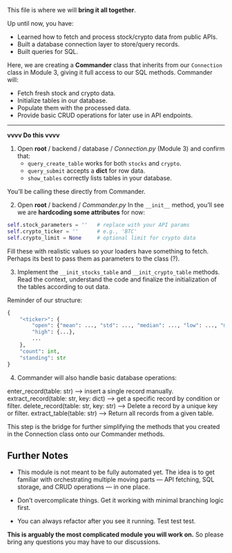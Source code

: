 
This file is where we will **bring it all together**.  

Up until now, you have:  
- Learned how to fetch and process stock/crypto data from public APIs.  
- Built a database connection layer to store/query records. 
- Built queries for SQL. 

Here, we are creating a **Commander** class that inherits from our `Connection` class in Module 3, giving it full access to our SQL methods. Commander will:  
- Fetch fresh stock and crypto data.  
- Initialize tables in our database.  
- Populate them with the processed data.  
- Provide basic CRUD operations for later use in API endpoints.  

- - - - - - - - - - - - - - - - - - - - - - - - - - - - - - - - - - - - - - - - - - - - - - - - - -  

**vvvv Do this vvvv**

1) Open **root** / backend / database / *Connection.py* (Module 3) and confirm that:  
   - `query_create_table` works for both `stocks` and `crypto`.  
   - `query_submit` accepts a **dict** for row data.  
   - `show_tables` correctly lists tables in your database.  

You’ll be calling these directly from Commander.

2) Open **root** / backend / *Commander.py*
In the `__init__` method, you’ll see we are **hardcoding some attributes** for now:  
```python
self.stock_parameters = ''   # replace with your API params
self.crypto_ticker = ''      # e.g., 'BTC'
self.crypto_limit = None     # optional limit for crypto data
```
Fill these with realistic values so your loaders have something to fetch. Perhaps its best to pass them as parameters to the class (?).

3) Implement the `__init_stocks_table` and `__init_crypto_table` methods. Read the context, understand the code and finalize the initialization of the tables according to out data.

Reminder of our structure:

```py
{
    "<ticker>": {
        "open": {"mean": ..., "std": ..., "median": ..., "low": ..., "max": ...},
        "high": {...},
        ...
    },
    "count": int,
    "standing": str
}
```

4) Commander will also handle basic database operations:

enter_record(table: str) —> insert a single record manually.
extract_record(table: str, key: dict) —> get a specific record by condition or filter.
delete_record(table: str, key: str) —> Delete a record by a unique key or filter.
extract_table(table: str) —> Return all records from a given table.

This step is the bridge for further simplifying the methods that you created in the Connection class onto our Commander methods.

## Further Notes ##

- This module is not meant to be fully automated yet. The idea is to get familiar with orchestrating multiple moving parts — API fetching, SQL storage, and CRUD operations — in one place.

- Don’t overcomplicate things. Get it working with minimal branching logic first.

- You can always refactor after you see it running. Test test test.

**This is arguably the most complicated module you will work on.** So please bring any questions you may have to our discussions.